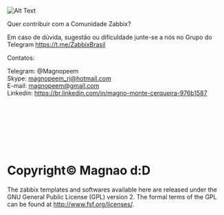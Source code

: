 
![Alt Text](https://github.com/magnopeem/Templates_zabbix_3.2/blob/master/src/img/web-banner-zabbix-3.png)

Quer contribuir com a Comunidade Zabbix? 

Em caso de dúvida, sugestão ou dificuldade junte-se a nós no Grupo do Telegram https://t.me/ZabbixBrasil 

Contatos:

Telegram: @Magnopeem <br /> 
Skype: magnopeem_rj@hotmail.com <br /> 
E-mail: magnopeem@gmail.com <br /> 
Linkedin: https://br.linkedin.com/in/magno-monte-cerqueira-976b1587 <br /> 

<br /> 
<br /> 
<br /> 
<br /> 
<br /> 
<br /> 

# Copyright© Magnao  d:D

The zabbix templates and softwares available here are released under the GNU General Public License (GPL) version 2. The formal terms of the GPL can be found at http://www.fsf.org/licenses/.


